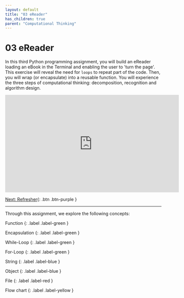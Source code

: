 ```yaml
---
layout: default
title: "03 eReader"
has_children: true
parent: "Computational Thinking"
---
```


# 03 eReader

In this third Python programming assignment, you will build an eReader loading an eBook in the Terminal and enabling the user to 'turn the page'. This exercise will reveal the need for `loops` to repeat part of the code. Then, you will wrap (or encapsulate) into a reusable function. You will experience the three steps of computational thinking: decomposition, recognition and algorithm design.

<iframe width="560" height="315" src="https://www.youtube-nocookie.com/embed/OBrzdtQcZOg" frameborder="0" allow="accelerometer; autoplay; clipboard-write; encrypted-media; gyroscope; picture-in-picture" allowfullscreen></iframe>

[Next: Refresher]({{site.baseurl}}/computational-thinking/03-ereader/refresher){: .btn .btn-purple }

---


Through this assignment, we explore the following concepts:

Function
{: .label .label-green }

Encapsulation
{: .label .label-green }

While-Loop
{: .label .label-green }

For-Loop
{: .label .label-green }

String
{: .label .label-blue }

Object
{: .label .label-blue }

File
{: .label .label-red }

Flow chart
{: .label .label-yellow }